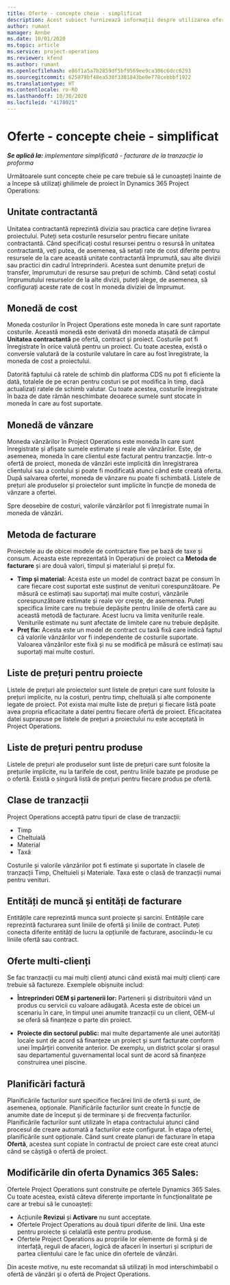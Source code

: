 ```yaml
---
title: Oferte - concepte cheie - simplificat
description: Acest subiect furnizează informații despre utilizarea ofertelor de proiect în Project Operations.
author: rumant
manager: Annbe
ms.date: 10/01/2020
ms.topic: article
ms.service: project-operations
ms.reviewer: kfend
ms.author: rumant
ms.openlocfilehash: e86f1a5a7b2859df5bf9569ee9ca306c6dcc6293
ms.sourcegitcommit: 625878bf48ea530f3381843be0e778cebbbf1922
ms.translationtype: HT
ms.contentlocale: ro-RO
ms.lasthandoff: 10/30/2020
ms.locfileid: "4178021"
---
```

# <a name="quotes---key-concepts---lite"></a>Oferte - concepte cheie - simplificat

_**Se aplică la:** implementare simplificată - facturare de la tranzacție la proforma_


Următoarele sunt concepte cheie pe care trebuie să le cunoașteți înainte de a începe să utilizați ghilimele de proiect în Dynamics 365 Project Operations:

## <a name="contracting-unit"></a>Unitate contractantă

Unitatea contractantă reprezintă divizia sau practica care deține livrarea proiectului. Puteți seta costurile resurselor pentru fiecare unitate contractantă. Când specificați costul resursei pentru o resursă în unitatea contractantă, veți putea, de asemenea, să setați rate de cost diferite pentru resursele de la care această unitate contractantă împrumută, sau alte divizii sau practici din cadrul întreprinderii. Acestea sunt denumite prețuri de transfer, împrumuturi de resurse sau prețuri de schimb. Când setați costul împrumutului resurselor de la alte divizii, puteți alege, de asemenea, să configurați aceste rate de cost în moneda diviziei de împrumut.

## <a name="cost-currency"></a>Monedă de cost

Moneda costurilor în Project Operations este moneda în care sunt raportate costurile. Această monedă este derivată din moneda atașată de câmpul **Unitatea contractantă** pe ofertă, contract și proiect. Costurile pot fi înregistrate în orice valută pentru un proiect. Cu toate acestea, există o conversie valutară de la costurile valutare în care au fost înregistrate, la moneda de cost a proiectului.

Datorită faptului că ratele de schimb din platforma CDS nu pot fi eficiente la dată, totalele de pe ecran pentru costuri se pot modifica în timp, dacă actualizați ratele de schimb valutar. Cu toate acestea, costurile înregistrate în baza de date rămân neschimbate deoarece sumele sunt stocate în moneda în care au fost suportate.

## <a name="sales-currency"></a>Monedă de vânzare

Moneda vânzărilor în Project Operations este moneda în care sunt înregistrate și afișate sumele estimate și reale ale vânzărilor. Este, de asemenea, moneda în care clientul este facturat pentru tranzacție. Într-o ofertă de proiect, moneda de vânzări este implicită din înregistrarea clientului sau a contului și poate fi modificată atunci când este creată oferta. După salvarea ofertei, moneda de vânzare nu poate fi schimbată. Listele de prețuri ale produselor și proiectelor sunt implicite în funcție de moneda de vânzare a ofertei.

Spre deosebire de costuri, valorile vânzărilor pot fi înregistrate numai în moneda de vânzări.

## <a name="billing-method"></a>Metoda de facturare

Proiectele au de obicei modele de contractare fixe pe bază de taxe și consum. Aceasta este reprezentată în Operațiuni de proiect ca **Metoda de facturare** și are două valori, timpul și materialul și prețul fix.

- **Timp și material:** Acesta este un model de contract bazat pe consum în care fiecare cost suportat este susținut de venituri corespunzătoare. Pe măsură ce estimați sau suportați mai multe costuri, vânzările corespunzătoare estimate și reale vor crește, de asemenea. Puteți specifica limite care nu trebuie depășite pentru liniile de ofertă care au această metodă de facturare. Acest lucru va limita veniturile reale. Veniturile estimate nu sunt afectate de limitele care nu trebuie depășite.
- **Preț fix:** Acesta este un model de contract cu taxă fixă care indică faptul că valorile vânzărilor vor fi independente de costurile suportate. Valoarea vânzărilor este fixă și nu se modifică pe măsură ce estimați sau suportați mai multe costuri.

## <a name="project-price-lists"></a>Liste de prețuri pentru proiecte

Listele de prețuri ale proiectelor sunt listele de prețuri care sunt folosite la prețuri implicite, nu la costuri, pentru timp, cheltuială și alte componente legate de proiect. Pot exista mai multe liste de prețuri și fiecare listă poate avea propria eficacitate a datei pentru fiecare ofertă de proiect. Eficacitatea datei suprapuse pe listele de prețuri a proiectului nu este acceptată în Project Operations.

## <a name="product-price-lists"></a>Liste de prețuri pentru produse

Listele de prețuri ale produselor sunt liste de prețuri care sunt folosite la prețurile implicite, nu la tarifele de cost, pentru liniile bazate pe produse pe o ofertă. Există o singură listă de prețuri pentru fiecare produs pe ofertă.

## <a name="transaction-classes"></a>Clase de tranzacții

Project Operations acceptă patru tipuri de clase de tranzacții:

- Timp
- Cheltuială
- Material
- Taxă

Costurile și valorile vânzărilor pot fi estimate și suportate în clasele de tranzacții Timp, Cheltuieli și Materiale. Taxa este o clasă de tranzacții numai pentru venituri.

## <a name="work-entities-and-billing-entities"></a>Entități de muncă și entități de facturare

Entitățile care reprezintă munca sunt proiecte și sarcini. Entitățile care reprezintă facturarea sunt liniile de ofertă și liniile de contract. Puteți conecta diferite entități de lucru la opțiunile de facturare, asociindu-le cu liniile ofertă sau contract.

## <a name="multi-customer-deals"></a>Oferte multi-clienți

Se fac tranzacții cu mai mulți clienți atunci când există mai mulți clienți care trebuie să factureze. Exemplele obișnuite includ:

- **Întreprinderi OEM și partenerii lor:** Partenerii și distribuitorii vând un produs cu servicii cu valoare adăugată. Acesta este de obicei un scenariu în care, în timpul unei anumite tranzacții cu un client, OEM-ul se oferă să finanțeze o parte din proiect. 

- **Proiecte din sectorul public:** mai multe departamente ale unei autorități locale sunt de acord să finanțeze un proiect și sunt facturate conform unei împărțiri convenite anterior. De exemplu, un district școlar și orașul sau departamentul guvernamental local sunt de acord să finanțeze construirea unei piscine.

## <a name="invoice-schedules"></a>Planificări factură

Planificările facturilor sunt specifice fiecărei linii de ofertă și sunt, de asemenea, opționale. Planificările facturilor sunt create în funcție de anumite date de început și de terminare și de frecvența facturilor. Planificările facturilor sunt utilizate în etapa contractului atunci când procesul de creare automată a facturilor este configurat. În etapa ofertei, planificările sunt opționale. Când sunt create planuri de facturare în etapa **Ofertă**, acestea sunt copiate în contractul de proiect care este creat atunci când se câștigă o ofertă de proiect.

## <a name="changes-from-dynamics-365-sales-quote"></a>Modificările din oferta Dynamics 365 Sales:

Ofertele Project Operations sunt construite pe ofertele Dynamics 365 Sales. Cu toate acestea, există câteva diferențe importante în funcționalitate pe care ar trebui să le cunoașteți:

- Acțiunile **Revizui** și **Activare** nu sunt acceptate.
- Ofertele Project Operations au două tipuri diferite de linii. Una este pentru proiecte și celalatlă este pentru produse.
- Ofertele Project Operations au propriile lor elemente de formă și de interfață, reguli de afaceri, logică de afaceri în inserturi și scripturi de partea clientului care le fac unice din ofertele de vânzări.

Din aceste motive, nu este recomandat să utilizați în mod interschimbabil o ofertă de vânzări și o ofertă de Project Operations.
